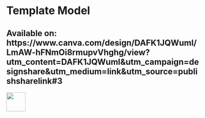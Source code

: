 <h1>Template Model</h1>

<h2> Available on: 
https://www.canva.com/design/DAFK1JQWumI/LmAW-hFNmOi8rmupvVhghg/view?utm_content=DAFK1JQWumI&utm_campaign=designshare&utm_medium=link&utm_source=publishsharelink#3 </h2>

<div>
<img align="center" width="50" height="50" src="https://f0.pngfuel.com/png/704/838/canva-logo-png-clip-art.png" />
</div>
